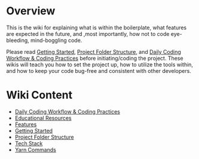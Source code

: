 # Overview

This is the wiki for explaining what is within the boilerplate, what features are expected in the future, and ,most importantly, how not to code eye-bleeding, mind-boggling code.

Please read [Getting Started](/Next.js-Bolierplate-Wiki/Getting-Started), [Project Folder Structure](/Next.js-Bolierplate-Wiki/Project-Folder-Structure), and [Daily Coding Workflow & Coding Practices](/Next.js-Bolierplate-Wiki/Daily-Coding-Workflow-&-Coding-Practices) before initiating/coding the project. These wikis will teach you how to set the project up, how to utilize the tools within, and how to keep your code bug-free and consistent with other developers.

# Wiki Content

- [Daily Coding Workflow & Coding Practices](/Next.js-Bolierplate-Wiki/Daily-Coding-Workflow-&-Coding-Practices)
- [Educational Resources](/Next.js-Bolierplate-Wiki/Educational-Resource)
- [Features](/Next.js-Bolierplate-Wiki/Features)
- [Getting Started](/Next.js-Bolierplate-Wiki/Getting-Started)
- [Project Folder Structure](/Next.js-Bolierplate-Wiki/Project-Folder-Structure)
- [Tech Stack](/Next.js-Bolierplate-Wiki/Tech-Stack)
- [Yarn Commands](/Next.js-Bolierplate-Wiki/Yarn-Commands)
